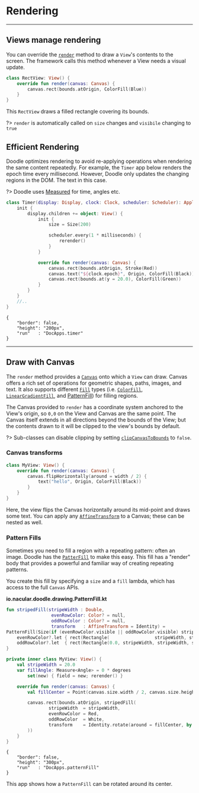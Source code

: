 # Rendering
-----------

## Views manage rendering

You can override the [`render`](https://github.com/nacular/doodle/blob/master/Core/src/commonMain/kotlin/io/nacular/doodle/core/View.kt#L484)
method to draw a `View`'s contents to the screen. The framework calls this method whenever a View needs a visual update.

```kotlin
class RectView: View() {
    override fun render(canvas: Canvas) {
        canvas.rect(bounds.atOrigin, ColorFill(Blue))
    }
}
```

This `RectView` draws a filled rectangle covering its bounds.

?> `render` is automatically called on `size` changes and `visibile` changing to `true`

## Efficient Rendering

Doodle optimizes rendering to avoid re-applying operations when rendering the same content repeatedly. For example, the `Timer` app
below renders the epoch time every millisecond. However, Doodle only updates the changing regions in the DOM. The text in this case.

?> Doodle uses [Measured](https://nacular.github.io/measured/) for time, angles etc.

```kotlin
class Timer(display: Display, clock: Clock, scheduler: Scheduler): Application {
    init {
        display.children += object: View() {
            init {
                size = Size(200)

                scheduler.every(1 * milliseconds) {
                    rerender()
                }
            }

            override fun render(canvas: Canvas) {
                canvas.rect(bounds.atOrigin, Stroke(Red))
                canvas.text("${clock.epoch}", Origin, ColorFill(Black))
                canvas.rect(bounds.at(y = 20.0), ColorFill(Green))
            }
        }
    }
    //..
}
```

```doodle
{
    "border": false,
    "height": "200px",
    "run"   : "DocApps.timer"
}
```
---
## Draw with Canvas

The `render` method provides a [`Canvas`](https://github.com/nacular/doodle/blob/master/Core/src/commonMain/kotlin/io/nacular/doodle/drawing/Canvas.kt#L24)
onto which a `View` can draw. Canvas offers a rich set of operations for geometric shapes, paths, images, and text. It
also supports different [`Fill`](https://github.com/nacular/doodle/blob/master/Core/src/commonMain/kotlin/io/nacular/doodle/drawing/Fill.kt#L3)
types (i.e. [`ColorFill`](https://github.com/nacular/doodle/blob/master/Core/src/commonMain/kotlin/io/nacular/doodle/drawing/ColorFill.kt#L5),
[`LinearGradientFill`](https://github.com/nacular/doodle/blob/master/Core/src/commonMain/kotlin/io/nacular/doodle/drawing/LinearGradientFill.kt#L6), and
[PatternFill](rendering.md?id=pattern-fills)) for filling regions.

The Canvas provided to `render` has a coordinate system anchored to the View's origin, so `0,0` on the View and Canvas are the same point.
The Canvas itself extends in all directions beyond the bounds of the View; but the contents drawn to it will be clipped to the view's
bounds by default.

?> Sub-classes can disable clipping by setting [`clipCanvasToBounds`](https://github.com/nacular/doodle/blob/master/Core/src/commonMain/kotlin/io/nacular/doodle/core/View.kt#L123)
to `false`.

### Canvas transforms

```kotlin
class MyView: View() {
    override fun render(canvas: Canvas) {
        canvas.flipHorizontally(around = width / 2) {
            text("hello", Origin, ColorFill(Black))
        }
    }
}
```

Here, the view flips the Canvas horizontally around its mid-point and draws some text. You can apply any [`AffineTransform`](https://github.com/nacular/doodle/blob/master/Core/src/commonMain/kotlin/io/nacular/doodle/drawing/AffineTransform.kt#L16)
to a Canvas; these can be nested as well.

### Pattern Fills

Sometimes you need to fill a region with a repeating pattern: often an image. Doodle has the [`PatterFill`](https://github.com/nacular/doodle/blob/master/Core/src/commonMain/kotlin/io/nacular/doodle/drawing/PatternFill.kt#L13) to make this easy.
This fill has a "render" body that provides a powerful and familiar way of creating repeating patterns.

You create this fill by specifying a `size` and a `fill` lambda, which has access to the full `Canvas` APIs.

**io.nacular.doodle.drawing.PatternFill.kt**

```kotlin
fun stripedFill(stripeWidth : Double,
                 evenRowColor: Color? = null,
                 oddRowColor : Color? = null,
                 transform   : AffineTransform = Identity) =
PatternFill(Size(if (evenRowColor.visible || oddRowColor.visible) stripeWidth else 0.0, 2 * stripeWidth), transform) {
    evenRowColor?.let { rect(Rectangle(                 stripeWidth, stripeWidth), ColorFill(it)) }
    oddRowColor?.let  { rect(Rectangle(0.0, stripeWidth, stripeWidth, stripeWidth), ColorFill(it)) }
}
```

```kotlin
private inner class MyView: View() {
    val stripeWidth = 20.0
    var fillAngle: Measure<Angle> = 0 * degrees
        set(new) { field = new; rerender() }

    override fun render(canvas: Canvas) {
        val fillCenter = Point(canvas.size.width / 2, canvas.size.height / 2)

        canvas.rect(bounds.atOrigin, stripedFill(
                stripeWidth  = stripeWidth,
                evenRowColor = Red,
                oddRowColor  = White,
                transform    = Identity.rotate(around = fillCenter, by = fillAngle)
        ))
    }
}
```

```doodle
{
    "border": false,
    "height": "300px",
    "run"   : "DocApps.patternFill"
}
``` 

This app shows how a `PatternFill` can be rotated around its center.